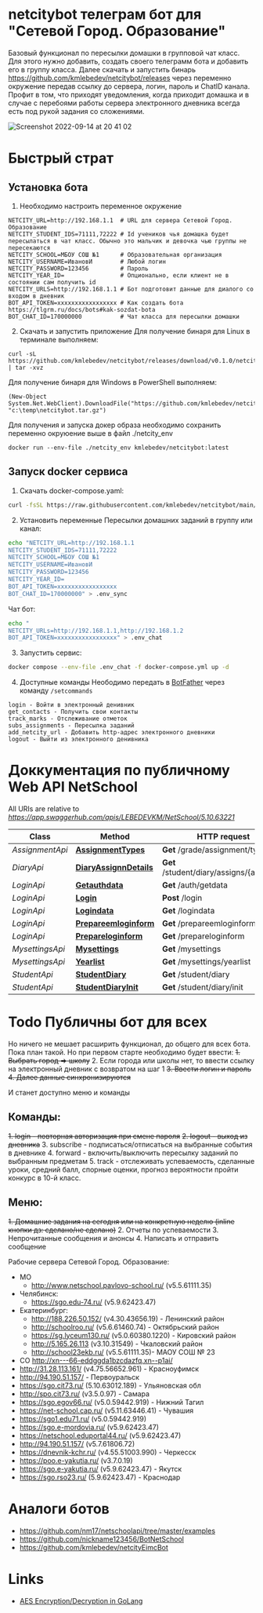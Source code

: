 # netcitybot телеграм бот для "Сетевой Город. Образование"

Базовый функционал по пересылки домашки в групповой чат класс.
Для этого нужно добавить, создать своего телеграмм бота и добавить его в группу класса.
Далее скачать и запустить бинарь https://github.com/kmlebedev/netcitybot/releases через переменно окружение передав ссылку до сервера, логин, пароль и ChatID канала.
Профит в том, что приходят уведомления, когда приходит домашка и в случае с перебоями работы сервера электронного дневника всегда есть под рукой задания со сложениями.

![Screenshot 2022-09-14 at 20 41 02](https://user-images.githubusercontent.com/9497591/190201195-276ee759-4b92-4f5c-bb31-a196b18246a0.png)

# Быстрый страт
## Установка бота
1. Необходимо настроить переменное окружение
```
NETCITY_URL=http://192.168.1.1  # URL для сервера Сетевой Город. Образование
NETCITY_STUDENT_IDS=71111,72222 # Id учеников чья домашка будет пересылаться в чат класс. Обычно это мальчик и девочка чью группы не пересекаются
NETCITY_SCHOOL=МБОУ СОШ №1      # Образовательная организация 
NETCITY_USERNAME=ИвановИ        # Любой логин
NETCITY_PASSWORD=123456         # Пароль
NETCITY_YEAR_ID=                # Опционально, если клиент не в состоянии сам получить id
NETCITY_URLS=http://192.168.1.1 # Бот подготовит данные для диалого со входом в дневник
BOT_API_TOKEN=xxxxxxxxxxxxxxxxx # Как создать бота https://tlgrm.ru/docs/bots#kak-sozdat-bota
BOT_CHAT_ID=170000000           # Чат класса для пересылки домашки                                                
```
2. Скачать и запустить приложение
Для получение бинаря для Linux в терминале выполняем:
```
curl -sL https://github.com/kmlebedev/netcitybot/releases/download/v0.1.0/netcitybot_linux_amd64.tar.gz | tar -xvz
```
Для получение бинаря для Windows в PowerShell выполняем:
```
(New-Object System.Net.WebClient).DownloadFile("https://github.com/kmlebedev/netcitybot/releases/download/v0.1.0/netcitybot_windows_amd64.zip", "c:\temp\netcitybot.tar.gz")
```
Для получения и запуска докер образа необходимо сохранить переменно окруюение выше в файл ./netcity_env
```
docker run --env-file ./netcity_env kmlebedev/netcitybot:latest 
```

## Запуск docker сервиса 
1. Скачать docker-compose.yaml:
```bash
curl -fsSL https://raw.githubusercontent.com/kmlebedev/netcitybot/main/docker/docker-compose.yml -o docker-compose.yml
```
2. Установить переменные
Пересылки домашних заданий в группу или канал:
```bash
echo "NETCITY_URL=http://192.168.1.1
NETCITY_STUDENT_IDS=71111,72222
NETCITY_SCHOOL=МБОУ СОШ №1
NETCITY_USERNAME=ИвановИ
NETCITY_PASSWORD=123456
NETCITY_YEAR_ID=
BOT_API_TOKEN=xxxxxxxxxxxxxxxxx
BOT_CHAT_ID=170000000" > .env_sync
```

Чат бот:
```bash
echo "
NETCITY_URLs=http://192.168.1.1,http://192.168.1.2
BOT_API_TOKEN=xxxxxxxxxxxxxxxxx" > .env_chat
```

3. Запустить сервис:
```bash
docker compose --env-file .env_chat -f docker-compose.yml up -d
```

4. Доступные команды 
Неободимо передать в [BotFather](https://t.me/BotFather) через команду `/setcommands`
```
login - Войти в электронный денивник
get_contacts - Получить свои контакты
track_marks - Отслеживание отметок
subs_assignments - Пересылка заданий
add_netcity_url - Добавить http-адрес электронного дневники
logout - Выйти из электронного денивника
```

# Доккументация по публичному Web API NetSchool
All URIs are relative to *https://app.swaggerhub.com/apis/LEBEDEVKM/NetSchool/5.10.63221*

Class | Method                                                                                                                    | HTTP request | Description
------------ |---------------------------------------------------------------------------------------------------------------------------| ------------- | -------------
*AssignmentApi* | [**AssignmentTypes**](https://github.com/kmlebedev/netSchoolWebApi/blob/main/go/docs/AssignmentApi.md#assignmenttypes)    | **Get** /grade/assignment/types |
*DiaryApi* | [**DiaryAssignnDetails**](https://github.com/kmlebedev/netSchoolWebApi/blob/main/go/docs/DiaryApi.md#diaryassignndetails) | **Get** /student/diary/assigns/{assignId} |
*LoginApi* | [**Getauthdata**](https://github.com/kmlebedev/netSchoolWebApi/blob/main/go/docs/LoginApi.md#getauthdata)                 | **Get** /auth/getdata |
*LoginApi* | [**Login**](https://github.com/kmlebedev/netSchoolWebApi/blob/main/go/docs/LoginApi.md#login)                             | **Post** /login |
*LoginApi* | [**Logindata**](https://github.com/kmlebedev/netSchoolWebApi/blob/main/go/docs/LoginApi.md#logindata)                     | **Get** /logindata |
*LoginApi* | [**Prepareemloginform**](https://github.com/kmlebedev/netSchoolWebApi/blob/main/go/docs/LoginApi.md#prepareemloginform)   | **Get** /prepareemloginform |
*LoginApi* | [**Prepareloginform**](https://github.com/kmlebedev/netSchoolWebApi/blob/main/go/docs/LoginApi.md#prepareloginform)       | **Get** /prepareloginform |
*MysettingsApi* | [**Mysettings**](https://github.com/kmlebedev/netSchoolWebApi/blob/main/go/docs/MysettingsApi.md#mysettings)                                          | **Get** /mysettings |
*MysettingsApi* | [**Yearlist**](https://github.com/kmlebedev/netSchoolWebApi/blob/main/go/docs/MysettingsApi.md#yearlist)                                              | **Get** /mysettings/yearlist |
*StudentApi* | [**StudentDiary**](https://github.com/kmlebedev/netSchoolWebApi/blob/main/go/docs/StudentApi.md#studentdiary)                                         | **Get** /student/diary |
*StudentApi* | [**StudentDiaryInit**](https://github.com/kmlebedev/netSchoolWebApi/blob/main/go/docs/StudentApi.md#studentdiaryinit)                                 | **Get** /student/diary/init |

# Todo Публичны бот для всех
Но ничего не мешает расширить функционал, до общего для всех бота.  Пока план такой.
Но при первом старте необходимо будет ввести:
~~1. Выбрать город => школу~~
2. Если города или школы нет, то ввести ссылку на электронный дневник с возвратом на шаг 1
~~3. Ввести логин и пароль~~
~~4. Далее данные синхронизируются~~

И станет доступно меню и команды
## Команды:
~~1. login - повторная авторизация при смене пароля~~
~~2. logout - выход из дневника~~
3. subscribe - подписаться/отписаться на выбранные события в дневнике
4. forward - включить/выключить пересылку заданий по выбранным предметам
5. track - отслеживать успеваемость, сделанные уроки, средний балл, спорные оценки, прогноз вероятности пройти конкурс в 10-й класс.

## Меню:
~~1. Домашние задания на сегодня или на конкретную неделю (inline кнопки дз: сделано/не сделано)~~
2. Отчеты по успеваемости
3. Непрочитанные сообщения и анонсы
4. Написать и отправить сообщение

Рабочие сервера Сетевой Город. Образование:
* МО
  * http://www.netschool.pavlovo-school.ru/  (v5.5.61111.35)
* Челябинск:
  * https://sgo.edu-74.ru/ (v5.9.62423.47)
* Екатеринбург: 
  * http://188.226.50.152/ (v4.30.43656.19) - Ленинский район 
  * http://schoolroo.ru/ (v5.6.61460.74) - Октябрьский район
  * https://sg.lyceum130.ru/ (v5.0.60380.1220) - Кировский район
  * http://5.165.26.113  (v3.10.31549) - Чкаловский район
  * http://school23ekb.ru/ (v5.5.61111.35)- МАОУ СОШ № 23
*  СО http://xn---66-eddggda1bzcdazfq.xn--p1ai/
  * http://31.28.113.161/ (v4.75.56652.961) - Красноуфимск 
  * http://94.190.51.157/ - Первоуральск
* https://sgo.cit73.ru/ (5.10.63012.189) - Ульяновская обл
* http://spo.cit73.ru/ (v3.5.0.97) - Самара 
* https://sgo.egov66.ru/ (v5.0.59442.919) - Нижний Тагил
* https://net-school.cap.ru/ (v5.11.63446.41) - Чувашия
* https://sgo1.edu71.ru/ (v5.0.59442.919)
* https://sgo.e-mordovia.ru/ (v5.9.62423.47)
* https://netschool.eduportal44.ru/ (v5.9.62423.47)
* http://94.190.51.157/ (v5.7.61806.72)
* https://dnevnik-kchr.ru/ (v4.55.51003.990) - Черкесск
* https://poo.e-yakutia.ru/ (v3.7.0.19)
* https://sgo.e-yakutia.ru/ (v5.9.62423.47) - Якутск
* https://sgo.rso23.ru/ (5.9.62423.47) - Краснодар

# Аналоги ботов
* https://github.com/nm17/netschoolapi/tree/master/examples
* https://github.com/nickname123456/BotNetSchool
* https://github.com/kmlebedev/netcityEimcBot

# Links
* [AES Encryption/Decryption in GoLang](https://golangdocs.com/aes-encryption-decryption-in-golang)